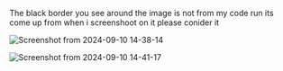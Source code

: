 



The black border you see around the image is not from my code run its come up from when i screenshoot on it please conider it

![Screenshot from 2024-09-10 14-38-14](https://github.com/user-attachments/assets/301ae135-c4b1-4d7e-9f7d-309cd4f83a64)

![Screenshot from 2024-09-10 14-41-17](https://github.com/user-attachments/assets/e9ca534d-66d2-4c4f-b8e9-d03a3e074d04)
